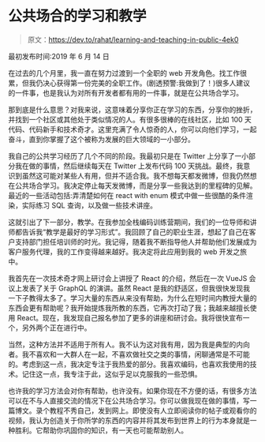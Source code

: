 # 公共场合的学习和教学

> 原文：<https://dev.to/rahat/learning-and-teaching-in-public-4ek0>

最初发布时间:2019 年 6 月 14 日

在过去的几个月里，我一直在努力过渡到一个全职的 web 开发角色。找工作很累，但我仍决心获得第一份完美的全职工作。(剧透预警:我做到了！)很多人建议的一件事，也是我认为对所有开发者都有用的一件事，就是在公共场合学习。

那到底是什么意思？对我来说，这意味着分享你正在学习的东西，分享你的挫折，并找到一个社区或其他处于类似情况的人。有很多很棒的在线社区，比如 100 天代码、代码新手和技术奇才。这里充满了令人惊奇的人，你可以向他们学习，一起奋斗，直到你掌握了这个被称为发展的巨大领域的一小部分。

我自己的公共学习经历了几个不同的阶段。我最初只是在 Twitter 上分享了一小部分我在做的事情，然后继续每天在 Twitter 上发布代码 100 天挑战。最终，我意识到虽然这可能对某些人有用，但并不适合我。我不想每天都发微博，但我仍然想在公共场合学习。我决定停止每天发微博，而是分享一些我达到的里程碑的见解。最近的一些活动包括:弄清楚如何在 react with enum 模式中做一些很酷的条件渲染，实际练习 SQL 查询，以及做一些技术讲座。

这就引出了下一部分，教学。在我参加全栈编码训练营期间，我们的一位导师和讲师都告诉我“教学是最好的学习形式”。我回顾了自己的职业生涯，想起了自己在客户支持部门担任培训师的时光。我记得，随着我不断指导他人并帮助他们发展成为客户服务代理，我的工作变得越来越好。我决定将此应用到我的 web 开发之旅中。

我首先在一次技术奇才网上研讨会上讲授了 React 的介绍，然后在一次 VueJS 会议上发表了关于 GraphQL 的演讲。虽然 React 是我的舒适区，但我很快发现我一下子教得太多了。学习大量的东西从来没有帮助，为什么在短时间内教授大量的东西会更有帮助呢？我开始提炼我所教的东西，它再次打动了我；我越来越擅长使用 React。现在，我发现自己报名参加了更多的讲座和研讨会。我将很快宣布一个，另外两个正在进行中。

当然，这种方法并不适用于所有人。我不认为这对我有用，因为我是典型的内向者。我不喜欢和一大群人在一起，不喜欢做社交之类的事情，闲聊通常是不可能的。考虑到这一点，我决定专注于我热爱的部分。我喜欢编码，也喜欢我使用的技术。记住这一点，我专注于此，这似乎足以克服我的一些恐惧。

也许我的学习方法会对你有帮助，也许没有。如果你现在不方便的话，有很多方法可以在不与人直接交流的情况下在公共场合学习。你可以做我现在做的事情，写一篇博文。录个教程不秀自己，发到网上。即使没有人立即阅读你的帖子或观看你的视频，我认为创造关于你所学的东西的内容并将其发布到世界上的行为本身就是一种胜利。它帮助你巩固你的知识，有一天也可能帮助别人。